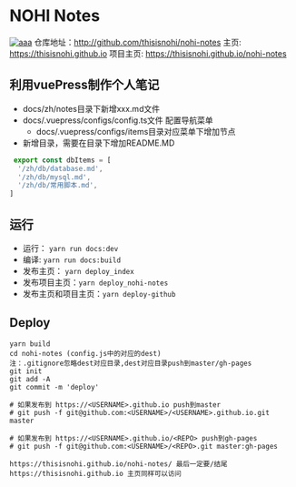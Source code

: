 # NOHI Notes
[![aaa](https://img.shields.io/badge/thisisnohi-nohi--notes-brightgreen)](http://github.com/thisisnohi/nohi-notes)
仓库地址：http://github.com/thisisnohi/nohi-notes
主页: https://thisisnohi.github.io
项目主页: https://thisisnohi.github.io/nohi-notes

## 利用vuePress制作个人笔记
* docs/zh/notes目录下新增xxx.md文件
* docs/.vuepress/configs/config.ts文件 配置导航菜单
  * docs/.vuepress/configs/items目录对应菜单下增加节点
* 新增目录，需要在目录下增加README.MD
```ts
 export const dbItems = [
  '/zh/db/database.md',
  '/zh/db/mysql.md',
  '/zh/db/常用脚本.md',
]
```

## 运行
* 运行： `yarn run docs:dev`
* 编译: `yarn run docs:build`
* 发布主页： `yarn deploy_index`
* 发布项目主页：`yarn deploy_nohi-notes`
* 发布主页和项目主页：`yarn deploy-github`

## Deploy
```
yarn build 
cd nohi-notes (config.js中的对应的dest)
注：.gitignore忽略dest对应目录,dest对应目录push到master/gh-pages
git init
git add -A
git commit -m 'deploy'

# 如果发布到 https://<USERNAME>.github.io push到master
# git push -f git@github.com:<USERNAME>/<USERNAME>.github.io.git master

# 如果发布到 https://<USERNAME>.github.io/<REPO> push到gh-pages
# git push -f git@github.com:<USERNAME>/<REPO>.git master:gh-pages

https://thisisnohi.github.io/nohi-notes/ 最后一定要/结尾
https://thisisnohi.github.io 主页同样可以访问
```
